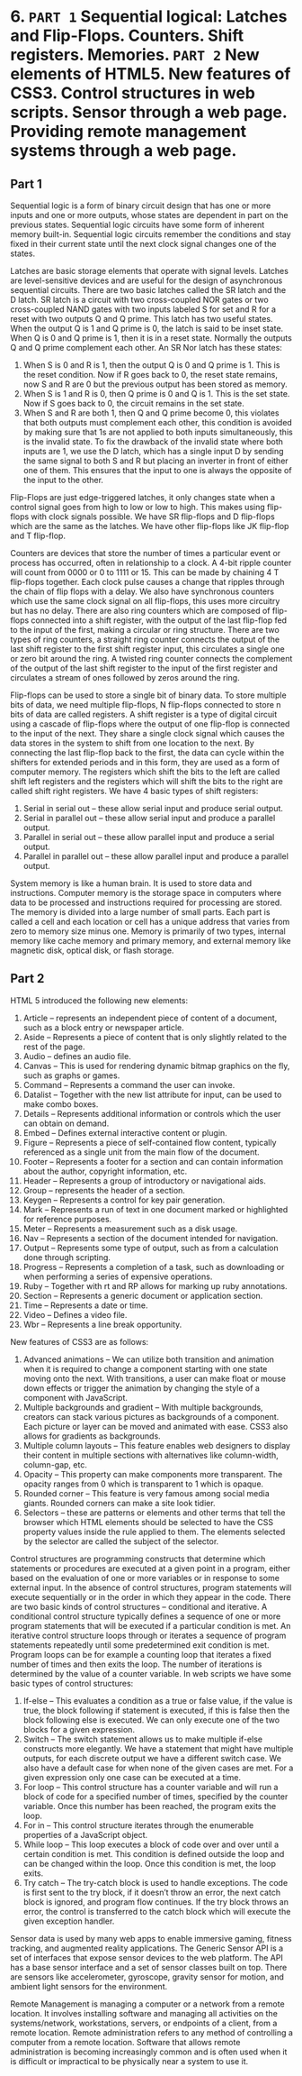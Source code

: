 # 6. `PART 1` Sequential logical: Latches and Flip-Flops. Counters. Shift registers. Memories. `PART 2` New elements of HTML5. New features of CSS3. Control structures in web scripts. Sensor through a web page. Providing remote management systems through a web page.

## Part 1

Sequential logic is a form of binary circuit design that has one or more inputs and one or more outputs, whose states are dependent in part on the previous states. Sequential logic circuits have some form of inherent memory built-in. Sequential logic circuits remember the conditions and stay fixed in their current state until the next clock signal changes one of the states.

Latches are basic storage elements that operate with signal levels. Latches are level-sensitive devices and are useful for the design of asynchronous sequential circuits. There are two basic latches called the SR latch and the D latch.
SR latch is a circuit with two cross-coupled NOR gates or two cross-coupled NAND gates with two inputs labeled S for set and R for a reset with two outputs Q and Q prime. This latch has two useful states. When the output Q is 1 and Q prime is 0, the latch is said to be inset state. When Q is 0 and Q prime is 1, then it is in a reset state. Normally the outputs Q and Q prime complement each other. An SR Nor latch has these states:

1. When S is 0 and R is 1, then the output Q is 0 and Q prime is 1. This is the reset condition. Now if R goes back to 0, the reset state remains, now S and R are 0 but the previous output has been stored as memory.
2. When S is 1 and R is 0, then Q prime is 0 and Q is 1. This is the set state. Now if S goes back to 0, the circuit remains in the set state.
3. When S and R are both 1, then Q and Q prime become 0, this violates that both outputs must complement each other, this condition is avoided by making sure that 1s are not applied to both inputs simultaneously, this is the invalid state.
   To fix the drawback of the invalid state where both inputs are 1, we use the D latch, which has a single input D by sending the same signal to both S and R but placing an inverter in front of either one of them. This ensures that the input to one is always the opposite of the input to the other.

Flip-Flops are just edge-triggered latches, it only changes state when a control signal goes from high to low or low to high. This makes using flip-flops with clock signals possible. We have SR flip-flops and D flip-flops which are the same as the latches. We have other flip-flops like JK flip-flop and T flip-flop.

Counters are devices that store the number of times a particular event or process has occurred, often in relationship to a clock. A 4-bit ripple counter will count from 0000 or 0 to 1111 or 15. This can be made by chaining 4 T flip-flops together. Each clock pulse causes a change that ripples through the chain of flip flops with a delay. We also have synchronous counters which use the same clock signal on all flip-flops, this uses more circuitry but has no delay. There are also ring counters which are composed of flip-flops connected into a shift register, with the output of the last flip-flop fed to the input of the first, making a circular or ring structure. There are two types of ring counters, a straight ring counter connects the output of the last shift register to the first shift register input, this circulates a single one or zero bit around the ring. A twisted ring counter connects the complement of the output of the last shift register to the input of the first register and circulates a stream of ones followed by zeros around the ring.

Flip-flops can be used to store a single bit of binary data. To store multiple bits of data, we need multiple flip-flops, N flip-flops connected to store n bits of data are called registers. A shift register is a type of digital circuit using a cascade of flip-flops where the output of one flip-flop is connected to the input of the next. They share a single clock signal which causes the data stores in the system to shift from one location to the next. By connecting the last flip-flop back to the first, the data can cycle within the shifters for extended periods and in this form, they are used as a form of computer memory. The registers which shift the bits to the left are called shift left registers and the registers which will shift the bits to the right are called shift right registers. We have 4 basic types of shift registers:

1. Serial in serial out – these allow serial input and produce serial output.
2. Serial in parallel out – these allow serial input and produce a parallel output.
3. Parallel in serial out – these allow parallel input and produce a serial output.
4. Parallel in parallel out – these allow parallel input and produce a parallel output.

System memory is like a human brain. It is used to store data and instructions. Computer memory is the storage space in computers where data to be processed and instructions required for processing are stored. The memory is divided into a large number of small parts. Each part is called a cell and each location or cell has a unique address that varies from zero to memory size minus one. Memory is primarily of two types, internal memory like cache memory and primary memory, and external memory like magnetic disk, optical disk, or flash storage.

## Part 2

HTML 5 introduced the following new elements:

1. Article – represents an independent piece of content of a document, such as a block entry or newspaper article.
2. Aside – Represents a piece of content that is only slightly related to the rest of the page.
3. Audio – defines an audio file.
4. Canvas – This is used for rendering dynamic bitmap graphics on the fly, such as graphs or games.
5. Command – Represents a command the user can invoke.
6. Datalist – Together with the new list attribute for input, can be used to make combo boxes.
7. Details – Represents additional information or controls which the user can obtain on demand.
8. Embed – Defines external interactive content or plugin.
9. Figure – Represents a piece of self-contained flow content, typically referenced as a single unit from the main flow of the document.
10. Footer – Represents a footer for a section and can contain information about the author, copyright information, etc.
11. Header – Represents a group of introductory or navigational aids.
12. Group – represents the header of a section.
13. Keygen – Represents a control for key pair generation.
14. Mark – Represents a run of text in one document marked or highlighted for reference purposes.
15. Meter – Represents a measurement such as a disk usage.
16. Nav – Represents a section of the document intended for navigation.
17. Output – Represents some type of output, such as from a calculation done through scripting.
18. Progress – Represents a completion of a task, such as downloading or when performing a series of expensive operations.
19. Ruby – Together with rt and RP allows for marking up ruby annotations.
20. Section – Represents a generic document or application section.
21. Time – Represents a date or time.
22. Video – Defines a video file.
23. Wbr – Represents a line break opportunity.

New features of CSS3 are as follows:

1.  Advanced animations – We can utilize both transition and animation when it is required to change a component starting with one state moving onto the next. With transitions, a user can make float or mouse down effects or trigger the animation by changing the style of a component with JavaScript.
2.  Multiple backgrounds and gradient – With multiple backgrounds, creators can stack various pictures as backgrounds of a component. Each picture or layer can be moved and animated with ease. CSS3 also allows for gradients as backgrounds.
3.  Multiple column layouts – This feature enables web designers to display their content in multiple sections with alternatives like column-width, column-gap, etc.
4.  Opacity – This property can make components more transparent. The opacity ranges from 0 which is transparent to 1 which is opaque.
5.  Rounded corner – This feature is very famous among social media giants. Rounded corners can make a site look tidier.
6.  Selectors – these are patterns or elements and other terms that tell the browser which HTML elements should be selected to have the CSS property values inside the rule applied to them. The elements selected by the selector are called the subject of the selector.

Control structures are programming constructs that determine which statements or procedures are executed at a given point in a program, either based on the evaluation of one or more variables or in response to some external input. In the absence of control structures, program statements will execute sequentially or in the order in which they appear in the code. There are two basic kinds of control structures – conditional and iterative.
A conditional control structure typically defines a sequence of one or more program statements that will be executed if a particular condition is met.
An iterative control structure loops through or iterates a sequence of program statements repeatedly until some predetermined exit condition is met. Program loops can be for example a counting loop that iterates a fixed number of times and then exits the loop. The number of iterations is determined by the value of a counter variable.
In web scripts we have some basic types of control structures:

1. If-else – This evaluates a condition as a true or false value, if the value is true, the block following if statement is executed, if this is false then the block following else is executed. We can only execute one of the two blocks for a given expression.
2. Switch – The switch statement allows us to make multiple if-else constructs more elegantly. We have a statement that might have multiple outputs, for each discrete output we have a different switch case. We also have a default case for when none of the given cases are met. For a given expression only one case can be executed at a time.
3. For loop – This control structure has a counter variable and will run a block of code for a specified number of times, specified by the counter variable. Once this number has been reached, the program exits the loop.
4. For in – This control structure iterates through the enumerable properties of a JavaScript object.
5. While loop – This loop executes a block of code over and over until a certain condition is met. This condition is defined outside the loop and can be changed within the loop. Once this condition is met, the loop exits.
6. Try catch – The try-catch block is used to handle exceptions. The code is first sent to the try block, if it doesn’t throw an error, the next catch block is ignored, and program flow continues. If the try block throws an error, the control is transferred to the catch block which will execute the given exception handler.

Sensor data is used by many web apps to enable immersive gaming, fitness tracking, and augmented reality applications. The Generic Sensor API is a set of interfaces that expose sensor devices to the web platform. The API has a base sensor interface and a set of sensor classes built on top. There are sensors like accelerometer, gyroscope, gravity sensor for motion, and ambient light sensors for the environment.

Remote Management is managing a computer or a network from a remote location. It involves installing software and managing all activities on the systems/network, workstations, servers, or endpoints of a client, from a remote location. Remote administration refers to any method of controlling a computer from a remote location. Software that allows remote administration is becoming increasingly common and is often used when it is difficult or impractical to be physically near a system to use it.
